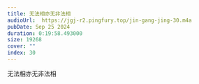 ```yaml
---
title: 无法相亦无非法相
audioUrl:  https://jgj-r2.pingfury.top/jin-gang-jing-30.m4a
pubDate: Sep 25 2024
duration: 0:19:58.493000
size: 19268
cover: ""
index: 30
---
```

无法相亦无非法相